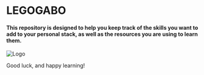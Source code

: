 # LEGOGABO

#### This repository is designed to help you keep track of the skills you want to add to your personal stack, as well as the resources you are using to learn them.

![Logo]()

Good luck, and happy learning!